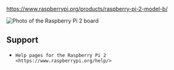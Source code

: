 https://www.raspberrypi.org/products/raspberry-pi-2-model-b/

![Photo of the Raspberry Pi 2 board](https://www.raspberrypi.org/wp-content/uploads/2015/01/Pi2ModB1GB_-comp.jpegi)

Support
-------

* `Help pages for the Raspberry Pi 2 <https://www.raspberrypi.org/help/>`
